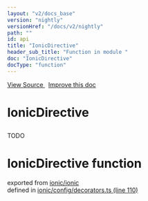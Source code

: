 ```yaml
---
layout: "v2/docs_base"
version: "nightly"
versionHref: "/docs/v2/nightly"
path: ""
id: api
title: "IonicDirective"
header_sub_title: "Function in module "
doc: "IonicDirective"
docType: "function"
---
```



<div class="improve-docs">
  <a href='http://github.com/driftyco/ionic2/tree/master/ionic/config/decorators.ts#L109'>
    View Source
  </a>
  &nbsp;
  <a href='http://github.com/driftyco/ionic2/edit/master/ionic/config/decorators.ts#L109'>
    Improve this doc
  </a>
</div>




<h1 class="api-title">

  IonicDirective



</h1>





<p>TODO</p>


<h1 class="class export">IonicDirective <span class="type">function</span></h1>
<p class="module">exported from <a href='undefined'>ionic/ionic</a><br/>
defined in <a href="https://github.com/driftyco/ionic2/tree/master/ionic/config/decorators.ts#L110-L122">ionic/config/decorators.ts (line 110)</a>
</p>

